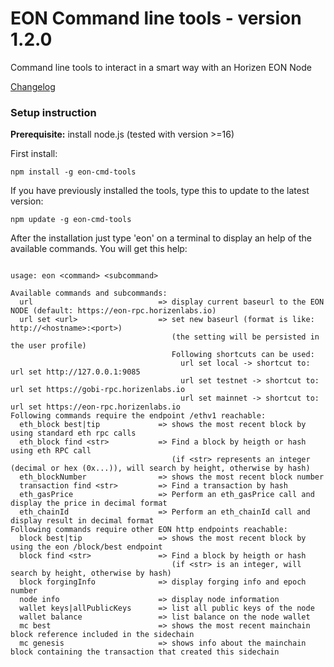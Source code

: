 # EON Command line tools - version 1.2.0

Command line tools to interact in a smart way with an Horizen EON Node

[Changelog](/CHANGELOG.md)

### Setup instruction

**Prerequisite:** install node.js (tested with version >=16)

First install:

```
npm install -g eon-cmd-tools
```
If you have previously installed the tools, type this to update to the latest version:

```
npm update -g eon-cmd-tools
```

After the installation just type 'eon' on a terminal to display an help of the available commands.
You will get this help:

```

usage: eon <command> <subcommand>

Available commands and subcommands:
  url                            => display current baseurl to the EON NODE (default: https://eon-rpc.horizenlabs.io)
  url set <url>                  => set new baseurl (format is like:  http://<hostname>:<port>)
                                    (the setting will be persisted in the user profile)
                                    Following shortcuts can be used:
                                      url set local -> shortcut to: url set http://127.0.0.1:9085
                                      url set testnet -> shortcut to: url set https://gobi-rpc.horizenlabs.io
                                      url set mainnet -> shortcut to: url set https://eon-rpc.horizenlabs.io
Following commands require the endpoint /ethv1 reachable:
  eth_block best|tip             => shows the most recent block by using standard eth rpc calls
  eth_block find <str>           => Find a block by heigth or hash using eth RPC call
                                    (if <str> represents an integer (decimal or hex (0x...)), will search by height, otherwise by hash)
  eth_blockNumber                => shows the most recent block number
  transaction find <str>         => Find a transaction by hash
  eth_gasPrice                   => Perform an eth_gasPrice call and display the price in decimal format
  eth_chainId                    => Perform an eth_chainId call and display result in decimal format
Following commands require other EON http endpoints reachable:
  block best|tip                 => shows the most recent block by using the eon /block/best endpoint
  block find <str>               => Find a block by heigth or hash
                                    (if <str> is an integer, will search by height, otherwise by hash)
  block forgingInfo              => display forging info and epoch number
  node info                      => display node information
  wallet keys|allPublicKeys      => list all public keys of the node
  wallet balance                 => list balance on the node wallet
  mc best                        => shows the most recent mainchain block reference included in the sidechain
  mc genesis                     => shows info about the mainchain block containing the transaction that created this sidechain
```

